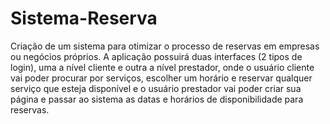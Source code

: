 # Sistema-Reserva
Criação de um sistema para otimizar o processo de reservas  em  empresas ou negócios próprios. A aplicação possuirá duas interfaces (2 tipos de login), uma a nível cliente e outra a nível prestador, onde o usuário cliente vai poder procurar por serviços, escolher um horário e reservar qualquer serviço que esteja disponível e o usuário prestador vai poder criar sua página e passar ao sistema as datas e horários de disponibilidade para reservas.
